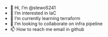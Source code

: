 - 👋 Hi, I’m @stewo5241
- 👀 I’m interested in IaC
- 🌱 I’m currently learning terraform
- 💞️ I’m looking to collaborate on infra pipeline
- 📫 How to reach me email in github

<!---
stewo5241/stewo5241 is a ✨ special ✨ repository because its `README.md` (this file) appears on your GitHub profile.
You can click the Preview link to take a look at your changes.
--->
